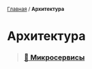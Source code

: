 <sub>[Главная](../../index.md) / **Архитектура** </sub>

# **Архитектура**

> ### **[:green_book: Микросервисы](Microservices.md)**
